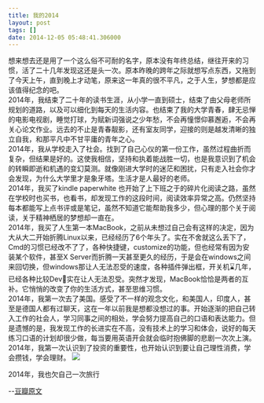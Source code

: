 ```yaml
---
title: 我的2014
layout: post
tags: []
date: 2014-12-05 05:48:41.306000
---
```


想来想去还是用了一个这么俗不可耐的名字，原本没有年终总结，继往开来的习惯，活了二十几年发现这还是头一次。原本昨晚的跨年之际就想写点东西，又拖到了今天上午，直到晚上才动笔，原来这一年真的很不平凡，之于人生，梦想都是应该值得纪念的吧。  
2014年，我结束了二十年的读书生涯，从小学一直到硕士，结束了由父母老师所规划的道路，以及可以细化到每天的生活内容。也结束了我的大学青春，肆无忌惮的电影电视剧，睡觉打球，为赋新词强说之少年愁，不会再憧憬仰慕邂逅，不会再关心论文作业。远去的不止是青春靓影，还有室友同学，迎接的则是越发清晰的独立自我，和那平凡中不甘平庸的青年之心。   
2014年，我从学校走入了社会。找到了自己心仪的第一份工作，虽然过程曲折而复杂，但结果是好的。这使我相信，坚持和执着能战胜一切，也是我意识到了机会的转瞬即逝和机遇的变幻莫测。就像刚进大学时的迷茫和困扰，只有走入社会你才会发现，为什么大学里才是象牙塔。生活才是人最好的老师。    
2014年，我买了kindle paperwhite 也开始了上下班之于的碎片化阅读之路，虽然在学校时也买书，也看书，却发现工作的这段时间，阅读效率异常之高。仍然坚持每本都能写上点书评或是笔记，虽然不知道它能帮助我多少，但心理的那个关于阅读，关于精神栖居的梦想却一直在。    
2014年，我买了人生第一本MacBook，之前从未想过自己会有这样的决定，因为大从大二开始折腾Linux以来，已经经历了6个年头了。实在不舍就这么丢下了，Cmd的习惯已经改不了了，各种快捷键，customize的功能，但也经常有因为安装某个软件，甚至X Server而折腾一天甚至更久的经历，于是会在windows之间来回切换，但windows那让人无法忍受的速度，各种插件弹出框，开关机⌛️几年，已经各种比较Dev🔧实在让人无法忍受。突然才发现，MacBook恰恰是两者的互补。它悄悄的改变了你的生活方式，甚至思维习惯。    
2014年，我第一次去了美国。感受了不一样的观念文化，和美国人，印度人，甚至是德国人都有过聊天，这在一年以前我是想都没想过的事。开始逐渐的把自己转入工作的社会人，学习同事之间的相处，学会努力提高自己的口语和表达能力。但是遗憾的是，我发现工作的长进实在不高，没有技术上的学习和体会，说好的每天练习口语的计划却很少做，每当要用英语开会就会临时抱佛脚的悲剧一次次上演。   
2014年，我第一次认识到了投资的重要性，也开始认识到要让自己理性消费，学会攒钱，学会理财。 
![]({{site.cdnurl}}/assets/yinshui/images/posts/2015/07/IMG_1457.jpg)

2014年，我也欠自己一次旅行   

--[豆瓣原文](http://www.douban.com/note/475728571/)
